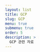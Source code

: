 ```yaml
---
layout: list
title: GCP
slug: GCP
menu: true
submenu: true
order: 5
description: >
  GCP 관련 자료
---
```

